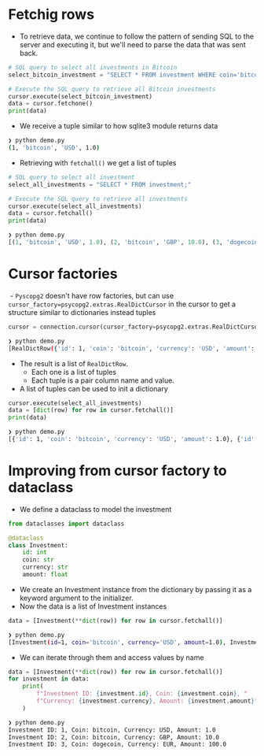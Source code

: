 # Fetchig rows

- To retrieve data, we continue to follow the pattern of sending SQL to the server and executing it, but we'll need to parse the data that was sent back.

```python
# SQL query to select all investments in Bitcoin
select_bitcoin_investment = "SELECT * FROM investment WHERE coin='bitcoin';"

# Execute the SQL query to retrieve all Bitcoin investments
cursor.execute(select_bitcoin_investment)
data = cursor.fetchone()
print(data)
```

- We receive a tuple similar to how sqlite3 module returns data

```bash
❯ python demo.py
(1, 'bitcoin', 'USD', 1.0)
```

- Retrieving with ```fetchall()``` we get a list of tuples

```python
# SQL query to select all investment
select_all_investments = "SELECT * FROM investment;"

# Execute the SQL query to retrieve all investments
cursor.execute(select_all_investments)
data = cursor.fetchall()
print(data)
```

```python
❯ python demo.py
[(1, 'bitcoin', 'USD', 1.0), (2, 'bitcoin', 'GBP', 10.0), (3, 'dogecoin', 'EUR', 100.0)]
```

# Cursor factories

 - ```Pyscopg2``` doesn't have row factories, but can use ```cursor_factory=psycopg2.extras.RealDictCursor``` in the cursor to get a structure similar to dictionaries instead tuples


```python
cursor = connection.cursor(cursor_factory=psycopg2.extras.RealDictCursor)
```

```bash
❯ python demo.py
[RealDictRow({'id': 1, 'coin': 'bitcoin', 'currency': 'USD', 'amount': 1.0}), RealDictRow({'id': 2, 'coin': 'bitcoin', 'currency': 'GBP', 'amount': 10.0}), RealDictRow({'id': 3, 'coin': 'dogecoin', 'currency': 'EUR', 'amount': 100.0})]
```

- The result is a list of ```RealDictRow```.
	- Each one is a list of tuples
	- Each tuple is a pair column name and value.
- A list of tuples can be used to init a dictionary

```python
cursor.execute(select_all_investments)
data = [dict(row) for row in cursor.fetchall()]
print(data)
```

```bash
❯ python demo.py
[{'id': 1, 'coin': 'bitcoin', 'currency': 'USD', 'amount': 1.0}, {'id': 2, 'coin': 'bitcoin', 'currency': 'GBP', 'amount': 10.0}, {'id': 3, 'coin': 'dogecoin', 'currency': 'EUR', 'amount': 100.0}]
```

# Improving from cursor factory to dataclass

- We define a dataclass to model the investment

```python
from dataclasses import dataclass

@dataclass
class Investment:
	id: int
	coin: str
	currency: str
	amount: float
```

- We create an Investment instance from the dictionary by passing it as a keyword argument to the initializer.
- Now the data is a list of Investment instances

```python
data = [Investment(**dict(row)) for row in cursor.fetchall()]
```

```bash
❯ python demo.py
[Investment(id=1, coin='bitcoin', currency='USD', amount=1.0), Investment(id=2, coin='bitcoin', currency='GBP', amount=10.0), Investment(id=3, coin='dogecoin', currency='EUR', amount=100.0)]
```

- We can iterate through them and access values by name

```python
data = [Investment(**dict(row)) for row in cursor.fetchall()]
for investment in data:
	print(
		f"Investment ID: {investment.id}, Coin: {investment.coin}, "
		f"Currency: {investment.currency}, Amount: {investment.amount}"
	)
```

```bash
❯ python demo.py
Investment ID: 1, Coin: bitcoin, Currency: USD, Amount: 1.0
Investment ID: 2, Coin: bitcoin, Currency: GBP, Amount: 10.0
Investment ID: 3, Coin: dogecoin, Currency: EUR, Amount: 100.0
```
